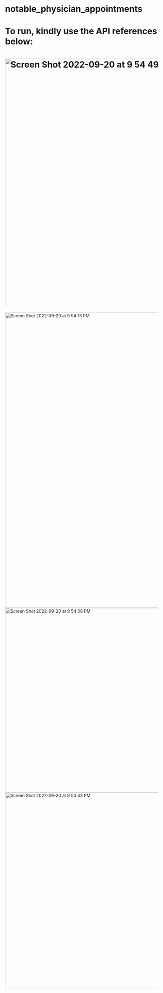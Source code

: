 # notable_physician_appointments


# To run, kindly use the API references below:

# <img width="816" alt="Screen Shot 2022-09-20 at 9 54 49 PM" src="https://user-images.githubusercontent.com/54254675/191404002-8c0fe750-0012-48e2-afda-7b2c323b6885.png">
<img width="971" alt="Screen Shot 2022-09-20 at 9 54 13 PM" src="https://user-images.githubusercontent.com/54254675/191404004-c633d95b-0250-4d19-a888-f3e3a494074a.png">
<img width="606" alt="Screen Shot 2022-09-20 at 9 54 08 PM" src="https://user-images.githubusercontent.com/54254675/191404008-fb663d69-7c6b-4a98-a3d4-54ea6df2fccf.png">
<img width="644" alt="Screen Shot 2022-09-20 at 9 53 43 PM" src="https://user-images.githubusercontent.com/54254675/191404012-a1773672-9022-444e-a0f6-8e759f8fb255.png">
